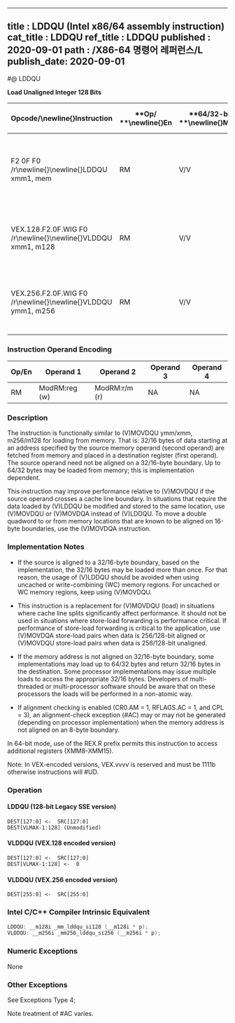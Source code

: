 ----------------------------
title : LDDQU (Intel x86/64 assembly instruction)
cat_title : LDDQU
ref_title : LDDQU
published : 2020-09-01
path : /X86-64 명령어 레퍼런스/L
publish_date: 2020-09-01
----------------------------
#@ LDDQU

**Load Unaligned Integer 128 Bits**

|**Opcode/**\newline{}**Instruction**|**Op/ **\newline{}**En**|**64/32-bit **\newline{}**Mode**|**CPUID **\newline{}**Feature **\newline{}**Flag**|**Description**|
|------------------------------------|------------------------|--------------------------------|--------------------------------------------------|---------------|
|F2 0F F0 /r\newline{}\newline{}LDDQU xmm1, mem|RM|V/V|SSE3|Load unaligned data from mem and return double quadword in xmm1.|
|VEX.128.F2.0F.WIG F0 /r\newline{}\newline{}VLDDQU xmm1, m128|RM|V/V|AVX|Load unaligned packed integer values from mem to xmm1.|
|VEX.256.F2.0F.WIG F0 /r\newline{}\newline{}VLDDQU ymm1, m256|RM|V/V|AVX|Load unaligned packed integer values from mem to ymm1.|
### Instruction Operand Encoding


|Op/En|Operand 1|Operand 2|Operand 3|Operand 4|
|-----|---------|---------|---------|---------|
|RM|ModRM:reg (w)|ModRM:r/m (r)|NA|NA|
### Description


The instruction is functionally similar to (V)MOVDQU ymm/xmm, m256/m128 for loading from memory. That is: 32/16 bytes of data starting at an address specified by the source memory operand (second operand) are fetched from memory and placed in a destination register (first operand). The source operand need not be aligned on a 32/16-byte boundary. Up to 64/32 bytes may be loaded from memory; this is implementation dependent.

This instruction may improve performance relative to (V)MOVDQU if the source operand crosses a cache line boundary. In situations that require the data loaded by (V)LDDQU be modified and stored to the same location, use (V)MOVDQU or (V)MOVDQA instead of (V)LDDQU. To move a double quadword to or from memory locations that are known to be aligned on 16-byte boundaries, use the (V)MOVDQA instruction.

### Implementation Notes


*  If the source is aligned to a 32/16-byte boundary, based on the implementation, the 32/16 bytes may be loaded more than once. For that reason, the usage of (V)LDDQU should be avoided when using uncached or write-combining (WC) memory regions. For uncached or WC memory regions, keep using (V)MOVDQU.

*  This instruction is a replacement for (V)MOVDQU (load) in situations where cache line splits significantly affect performance. It should not be used in situations where store-load forwarding is performance critical. If performance of store-load forwarding is critical to the application, use (V)MOVDQA store-load pairs when data is 256/128-bit aligned or (V)MOVDQU store-load pairs when data is 256/128-bit unaligned.

*  If the memory address is not aligned on 32/16-byte boundary, some implementations may load up to 64/32 bytes and return 32/16 bytes in the destination. Some processor implementations may issue multiple loads to access the appropriate 32/16 bytes. Developers of multi-threaded or multi-processor software should be aware that on these processors the loads will be performed in a non-atomic way.

*  If alignment checking is enabled (CR0.AM = 1, RFLAGS.AC = 1, and CPL = 3), an alignment-check exception (#AC) may or may not be generated (depending on processor implementation) when the memory address is not aligned on an 8-byte boundary.

In 64-bit mode, use of the REX.R prefix permits this instruction to access additional registers (XMM8-XMM15).

Note: In VEX-encoded versions, VEX.vvvv is reserved and must be 1111b otherwise instructions will #UD.


### Operation
#### LDDQU (128-bit Legacy SSE version)
```info-verb
DEST[127:0] <-  SRC[127:0]
DEST[VLMAX-1:128] (Unmodified)
```
#### VLDDQU (VEX.128 encoded version)
```info-verb
DEST[127:0] <-  SRC[127:0]
DEST[VLMAX-1:128] <-  0
```
#### VLDDQU (VEX.256 encoded version)
```info-verb
DEST[255:0] <-  SRC[255:0]
```

### Intel C/C++ Compiler Intrinsic Equivalent

```cpp
LDDQU: __m128i _mm_lddqu_si128 (__m128i * p);
VLDDQU: __m256i _mm256_lddqu_si256 (__m256i * p);
```
### Numeric Exceptions


None

### Other Exceptions


See Exceptions Type 4;

Note treatment of #AC varies.


